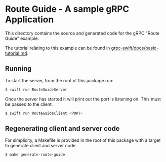 # Route Guide - A sample gRPC Application

This directory contains the source and generated code for the gRPC "Route Guide"
example.

The tutorial relating to this example can be found in
[grpc-swift/docs/basic-tutorial.md][basic-tutorial].

## Running

To start the server, from the root of this package run:

```sh
$ swift run RouteGuideServer
```

Once the server has started it will print out the port is listening on. This
must be passed to the client.

```sh
$ swift run RouteGuideClient <PORT>
```

## Regenerating client and server code

For simplicity, a Makefile is provided in the root of this package with a target
to generate client and server code:

```sh
$ make generate-route-guide
```

[basic-tutorial]: ../../../docs/basic-tutorial.md

